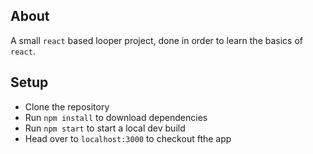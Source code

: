 ## About
A small `react` based looper project, done in order to learn the basics of `react`.

## Setup
- Clone the repository
- Run `npm install` to download dependencies
- Run `npm start` to start a local dev build
- Head over to `localhost:3000` to checkout fthe app